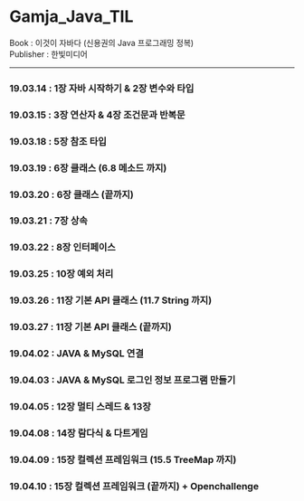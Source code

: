 # Gamja_Java_TIL

Book : 이것이 자바다 (신용권의 Java 프로그래밍 정복)   
Publisher : 한빛미디어

---

### 19.03.14 : 1장 자바 시작하기 & 2장 변수와 타입
### 19.03.15 : 3장 연산자 & 4장 조건문과 반복문
### 19.03.18 : 5장 참조 타입
### 19.03.19 : 6장 클래스 (6.8 메소드 까지)
### 19.03.20 : 6장 클래스 (끝까지)
### 19.03.21 : 7장 상속
### 19.03.22 : 8장 인터페이스
### 19.03.25 : 10장 예외 처리
### 19.03.26 : 11장 기본 API 클래스 (11.7 String 까지)
### 19.03.27 : 11장 기본 API 클래스 (끝까지)
### 19.04.02 : JAVA & MySQL 연결
### 19.04.03 : JAVA & MySQL 로그인 정보 프로그램 만들기
### 19.04.05 : 12장 멀티 스레드 & 13장 
### 19.04.08 : 14장 람다식 & 다트게임 
### 19.04.09 : 15장 컬렉션 프레임워크 (15.5 TreeMap 까지)
### 19.04.10 : 15장 컬렉션 프레임워크 (끝까지) + Openchallenge

